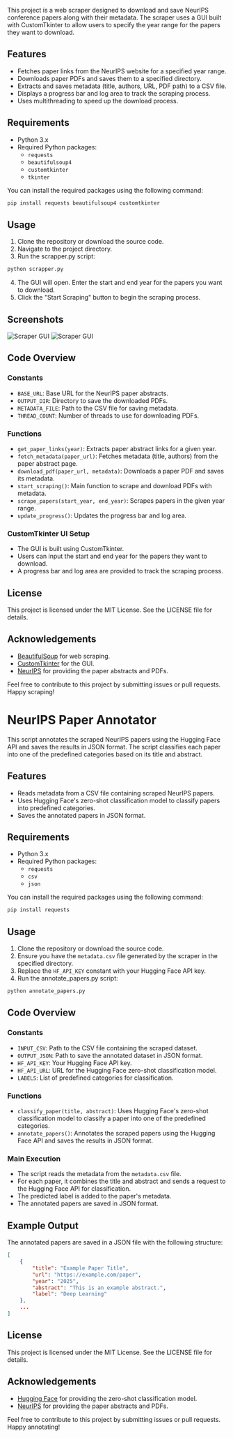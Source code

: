 This project is a web scraper designed to download and save NeurIPS conference papers along with their metadata. The scraper uses a GUI built with CustomTkinter to allow users to specify the year range for the papers they want to download.

## Features

- Fetches paper links from the NeurIPS website for a specified year range.
- Downloads paper PDFs and saves them to a specified directory.
- Extracts and saves metadata (title, authors, URL, PDF path) to a CSV file.
- Displays a progress bar and log area to track the scraping process.
- Uses multithreading to speed up the download process.

## Requirements

- Python 3.x
- Required Python packages:
  - `requests`
  - `beautifulsoup4`
  - `customtkinter`
  - `tkinter`

You can install the required packages using the following command:

```sh
pip install requests beautifulsoup4 customtkinter
```

## Usage

1. Clone the repository or download the source code.
2. Navigate to the project directory.
3. Run the scrapper.py script:

```sh
python scrapper.py
```

4. The GUI will open. Enter the start and end year for the papers you want to download.
5. Click the "Start Scraping" button to begin the scraping process.

## Screenshots

![Scraper GUI](./WhatsApp%20Image%202025-02-16%20at%209.47.40%20PM.jpeg)
![Scraper GUI](./WhatsApp%20Image%202025-02-16%20at%209.58.12%20PM.jpeg)

## Code Overview

### Constants

- `BASE_URL`: Base URL for the NeurIPS paper abstracts.
- `OUTPUT_DIR`: Directory to save the downloaded PDFs.
- `METADATA_FILE`: Path to the CSV file for saving metadata.
- `THREAD_COUNT`: Number of threads to use for downloading PDFs.

### Functions

- `get_paper_links(year)`: Extracts paper abstract links for a given year.
- `fetch_metadata(paper_url)`: Fetches metadata (title, authors) from the paper abstract page.
- `download_pdf(paper_url, metadata)`: Downloads a paper PDF and saves its metadata.
- `start_scraping()`: Main function to scrape and download PDFs with metadata.
- `scrape_papers(start_year, end_year)`: Scrapes papers in the given year range.
- `update_progress()`: Updates the progress bar and log area.

### CustomTkinter UI Setup

- The GUI is built using CustomTkinter.
- Users can input the start and end year for the papers they want to download.
- A progress bar and log area are provided to track the scraping process.

## License

This project is licensed under the MIT License. See the LICENSE file for details.

## Acknowledgements

- [BeautifulSoup](https://www.crummy.com/software/BeautifulSoup/bs4/doc/) for web scraping.
- [CustomTkinter](https://github.com/TomSchimansky/CustomTkinter) for the GUI.
- [NeurIPS](https://neurips.cc/) for providing the paper abstracts and PDFs.

Feel free to contribute to this project by submitting issues or pull requests. Happy scraping!

# NeurIPS Paper Annotator

This script annotates the scraped NeurIPS papers using the Hugging Face API and saves the results in JSON format. The script classifies each paper into one of the predefined categories based on its title and abstract.

## Features

- Reads metadata from a CSV file containing scraped NeurIPS papers.
- Uses Hugging Face's zero-shot classification model to classify papers into predefined categories.
- Saves the annotated papers in JSON format.

## Requirements

- Python 3.x
- Required Python packages:
  - `requests`
  - `csv`
  - `json`

You can install the required packages using the following command:

```sh
pip install requests
```

## Usage

1. Clone the repository or download the source code.
2. Ensure you have the `metadata.csv` file generated by the scraper in the specified directory.
3. Replace the `HF_API_KEY` constant with your Hugging Face API key.
4. Run the annotate_papers.py script:

```sh
python annotate_papers.py
```

## Code Overview

### Constants

- `INPUT_CSV`: Path to the CSV file containing the scraped dataset.
- `OUTPUT_JSON`: Path to save the annotated dataset in JSON format.
- `HF_API_KEY`: Your Hugging Face API key.
- `HF_API_URL`: URL for the Hugging Face zero-shot classification model.
- `LABELS`: List of predefined categories for classification.

### Functions

- `classify_paper(title, abstract)`: Uses Hugging Face's zero-shot classification model to classify a paper into one of the predefined categories.
- `annotate_papers()`: Annotates the scraped papers using the Hugging Face API and saves the results in JSON format.

### Main Execution

- The script reads the metadata from the `metadata.csv` file.
- For each paper, it combines the title and abstract and sends a request to the Hugging Face API for classification.
- The predicted label is added to the paper's metadata.
- The annotated papers are saved in JSON format.

## Example Output

The annotated papers are saved in a JSON file with the following structure:

```json
[
    {
        "title": "Example Paper Title",
        "url": "https://example.com/paper",
        "year": "2025",
        "abstract": "This is an example abstract.",
        "label": "Deep Learning"
    },
    ...
]
```

## License

This project is licensed under the MIT License. See the LICENSE file for details.

## Acknowledgements

- [Hugging Face](https://huggingface.co/) for providing the zero-shot classification model.
- [NeurIPS](https://neurips.cc/) for providing the paper abstracts and PDFs.

Feel free to contribute to this project by submitting issues or pull requests. Happy annotating!
